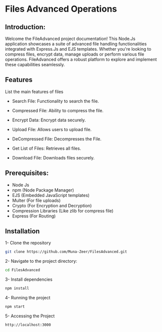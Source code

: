 # Files Advanced Operations

## Introduction:
Welcome the FileAdvanced project documentation! This Node.Js application showcases a suite of advanced file handling functionalities integrated with Express.Js  and EJS templates. Whether you're looking to compress files, encrypt data, manage uploads or perform various file operations. FileAdvanced offers a robust platform to explore and implement these capabilities seamlessly. 


## Features
 List the main features of files 
- Search File: Functionality to search the file.
* Compressed File: Ability to compress the file.

* Encrypt Data: Encrypt data securely.
* Upload File: Allows users to upload file.
* DeCompressed File: Decompresses the File.
* Get List of Files: Retrieves all files.
* Download File: Downloads files securely.

## Prerequisites:
 - Node Js
 - npm (Node Package Manager)
 - EJS (Embedded JavaScript templates)
 - Multer (For file uploads)
 - Crypto (For Encryption and Decryption)
 - Compression Libraries (Like zlib for compress file)
 - Express (For Routing)

## Installation

1- Clone the repository

```bash
git clone https://github.com/Muna-Zeer/FilesAdvanced.git
```

2- Navigate to the project directory:
```bash
cd FilesAdvanced
```

3- Install dependencies
```bash
npm install
```
4- Running the project
```bash
npm start
```

5- Accessing the Project
```bash
http://localhost:3000
```
